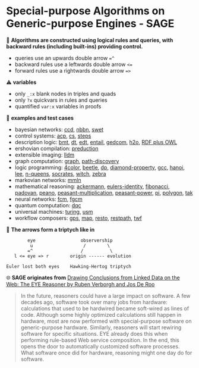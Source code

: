 # Special-purpose Algorithms on Generic-purpose Engines - SAGE

:abacus: __Algorithms are constructed using logical rules and queries, with backward rules (including built-ins) providing control.__

- queries use an upwards double arrow `=^`
- backward rules use a leftwards double arrow `<=`
- forward rules use a rightwards double arrow `=>`

:warning: __variables__

- only `_:x` blank nodes in triples and quads
- only `?x` quickvars in rules and queries
- quantified `var:x` variables in proofs

:seedling: __examples and test cases__

- bayesian networks:
    [ccd](https://github.com/eyereasoner/eye/tree/master/reasoning/ccd),
    [nbbn](https://github.com/eyereasoner/eye/tree/master/reasoning/nbbn),
    [swet](https://github.com/eyereasoner/eye/tree/master/reasoning/swet)
- control systems:
    [acp](https://github.com/eyereasoner/eye/tree/master/reasoning/acp),
    [cs](https://github.com/eyereasoner/eye/tree/master/reasoning/cs),
    [steps](https://github.com/eyereasoner/eye/tree/master/reasoning/steps)
- description logic: 
    [bmt](https://github.com/eyereasoner/eye/tree/master/reasoning/bmt),
    [dt](https://github.com/eyereasoner/eye/tree/master/reasoning/dt),
    [edt](https://github.com/eyereasoner/eye/tree/master/reasoning/edt),
    [entail](https://github.com/eyereasoner/eye/tree/master/reasoning/entail),
    [gedcom](https://github.com/eyereasoner/eye/tree/master/reasoning/gedcom),
    [h2o](https://github.com/eyereasoner/eye/tree/master/reasoning/h2o),
    [RDF plus OWL](https://github.com/eyereasoner/eye/tree/master/reasoning/rpo)
- ershovian compilation:
    [preduction](https://github.com/eyereasoner/eye/tree/master/reasoning/preduction)
- extensible imaging:
    [lldm](https://github.com/eyereasoner/eye/tree/master/reasoning/lldm)
- graph computation:
    [graph](https://github.com/eyereasoner/eye/tree/master/reasoning/graph),
    [path-discovery](https://github.com/eyereasoner/eye/tree/master/reasoning/path-discovery)
- logic programming:
    [4color](https://github.com/eyereasoner/eye/tree/master/reasoning/4color),
    [beetle](https://github.com/eyereasoner/eye/tree/master/reasoning/beetle),
    [dp](https://github.com/eyereasoner/eye/tree/master/reasoning/dp),
    [diamond-property](https://github.com/eyereasoner/eye/tree/master/reasoning/diamond-property),
    [gcc](https://github.com/eyereasoner/eye/tree/master/reasoning/gcc),
    [hanoi](https://github.com/eyereasoner/eye/tree/master/reasoning/hanoi),
    [lee](https://github.com/eyereasoner/eye/tree/master/reasoning/lee),
    [n-queens](https://github.com/eyereasoner/eye/tree/master/reasoning/n-queens),
    [socrates](https://github.com/eyereasoner/eye/tree/master/reasoning/socrates),
    [witch](https://github.com/eyereasoner/eye/tree/master/reasoning/witch),
    [zebra](https://github.com/eyereasoner/eye/tree/master/reasoning/zebra)
- markovian networks:
    [mmln](https://github.com/eyereasoner/eye/tree/master/reasoning/mmln)
- mathematical reasoning:
    [ackermann](https://github.com/eyereasoner/eye/tree/master/reasoning/ackermann),
    [eulers-identity](https://github.com/eyereasoner/eye/tree/master/reasoning/eulers-identity),
    [fibonacci](https://github.com/eyereasoner/eye/tree/master/reasoning/fibonacci),
    [padovan](https://github.com/eyereasoner/eye/tree/master/reasoning/padovan),
    [peano](https://github.com/eyereasoner/eye/tree/master/reasoning/peano),
    [peasant-multiplication](https://github.com/eyereasoner/eye/tree/master/reasoning/peasant-multiplication),
    [peasant-power](https://github.com/eyereasoner/eye/tree/master/reasoning/peasant-power),
    [pi](https://github.com/eyereasoner/eye/tree/master/reasoning/pi),
    [polygon](https://github.com/eyereasoner/eye/tree/master/reasoning/polygon),
    [tak](https://github.com/eyereasoner/eye/tree/master/reasoning/tak)
- neural networks:
    [fcm](https://github.com/eyereasoner/eye/tree/master/reasoning/fcm),
    [fgcm](https://github.com/eyereasoner/eye/tree/master/reasoning/fgcm)
- quantum computation:
    [dqc](https://github.com/eyereasoner/eye/tree/master/reasoning/dqc)
- universal machines:
    [turing](https://github.com/eyereasoner/eye/tree/master/reasoning/turing),
    [usm](https://github.com/eyereasoner/eye/tree/master/reasoning/usm)
- workflow composers:
    [gps](https://github.com/eyereasoner/eye/tree/master/reasoning/gps),
    [map](https://github.com/eyereasoner/eye/tree/master/reasoning/map),
    [resto](https://github.com/eyereasoner/eye/tree/master/reasoning/resto),
    [restpath](https://github.com/eyereasoner/eye/tree/master/reasoning/restpath),
    [twf](https://github.com/eyereasoner/eye/tree/master/reasoning/twf)

:eyes: __The arrows form a triptych like in__

```
        eye                 observership
         u                   /        \
        =^                  /          \
   l <= eye => r        origin ------ evolution

Euler lost both eyes    Hawking-Hertog triptych
```

:globe_with_meridians: __SAGE originates from__ [Drawing Conclusions from Linked Data on the Web: The EYE Reasoner by Ruben Verborgh and Jos De Roo](https://josd.github.io/Papers/EYE.pdf)

> In the future, reasoners could have a large impact on software. A few decades ago, software took over many jobs from hardware: calculations that used to be hardwired became soft-wired as lines of code. Although some highly optimized calculations still happen in hardware, most are now performed with special-purpose software on generic-purpose hardware. Similarly, reasoners will start rewiring software for specific situations. EYE already does this when performing rule-based Web service composition. In the end, this opens the door to automatically customized software processes. What software once did for hardware, reasoning might one day do for software.
